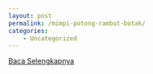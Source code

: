 ```yaml
---
layout: post
permalink: /mimpi-potong-rambut-botak/
categories:
    - Uncategorized
---
```


[Baca Selengkapnya](/10)